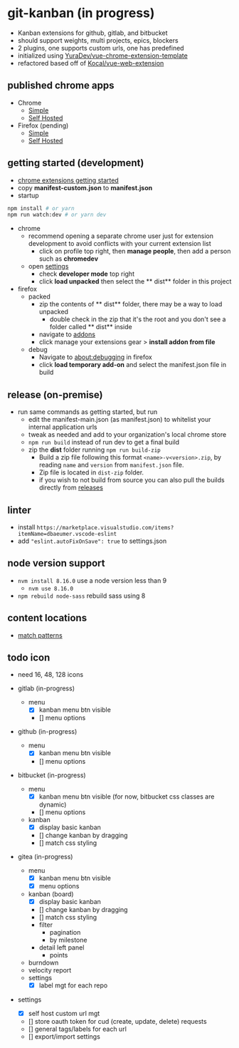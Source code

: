 # git-kanban (in progress)

- Kanban extensions for github, gitlab, and bitbucket
- should support weights, multi projects, epics, blockers
- 2 plugins, one supports custom urls, one has predefined
- initialized using [YuraDev/vue-chrome-extension-template](https://github.com/YuraDev/vue-chrome-extension-template)
- refactored based off of [Kocal/vue-web-extension](https://github.com/Kocal/vue-web-extension)

## published chrome apps

- Chrome
  - [Simple](https://chrome.google.com/webstore/detail/git-kanban-enhanced/ehoibkdpdgjcjnnalkbiidajafoimnaa)
  - [Self Hosted](https://chrome.google.com/webstore/detail/ambmbdjjhloinbjadfgfmenihmfmahmk)
- Firefox (pending)
  - [Simple](https://addons.mozilla.org/en-US/developers/addon/git-kanban-enhanced)
  - [Self Hosted](https://addons.mozilla.org/en-US/developers/addon/git-kanban-enhanced-selfhosted)

## getting started (development)

- [chrome extensions getting started](https://developer.chrome.com/extensions/getstarted)
- copy **manifest-custom.json** to **manifest.json**
- startup

```bash
npm install # or yarn
npm run watch:dev # or yarn dev
```

- chrome
  - recommend opening a separate chrome user just for extension development to avoid conflicts with your current extension list
    - click on profile top right, then **manage people**, then add a person such as **chromedev**
  - open [settings](chrome://extensions/)
    - check **developer mode** top right
    - click **load unpacked** then select the ** dist** folder in this project
- firefox
  - packed
    - zip the contents of ** dist** folder, there may be a way to load unpacked
      - double check in the zip that it's the root and you don't see a folder called ** dist** inside
    - navigate to [addons](about:addons)
    - click manage your extensions gear > **install addon from file**
  - debug
    - Navigate to [about:debugging](about:debugging#/runtime/this-firefox) in firefox
    - click **load temporary add-on** and select the manifest.json file in build

## release (on-premise)

- run same commands as getting started, but run
  - edit the manifest-main.json (as manifest.json) to whitelist your internal application urls
  - tweak as needed and add to your organization's local chrome store
  - `npm run build` instead of run dev to get a final build
  - zip the **dist** folder running `npm run build-zip`
    - Build a zip file following this format `<name>-v<version>.zip`, by reading `name` and `version` from `manifest.json` file.
    - Zip file is located in `dist-zip` folder.
    - if you wish to not build from source you can also pull the builds directly from [releases](https://github.com/funktechno/git-kanban-enhanced-chrome-extension/releases)

## linter

- install `https://marketplace.visualstudio.com/items?itemName=dbaeumer.vscode-eslint`
- add `"eslint.autoFixOnSave": true` to settings.json

## node version support

- `nvm install 8.16.0` use a node version less than 9
  - `nvm use 8.16.0`
- `npm rebuild node-sass` rebuild sass using 8

## content locations

- [match patterns](https://developer.chrome.com/extensions/match_patterns)

## todo icon

- need 16, 48, 128 icons
- gitlab (in-progress)
  - menu
    - [x] kanban menu btn visible
    - [] menu options
- github (in-progress)
  - menu
    - [x] kanban menu btn visible
    - [] menu options
- bitbucket (in-progress)
  - menu
    - [x] kanban menu btn visible (for now, bitbucket css classes are dynamic)
    - [] menu options
  - kanban
    - [x] display basic kanban
    - [] change kanban by dragging
    - [] match css styling
- gitea (in-progress)

  - menu
    - [x] kanban menu btn visible
    - [x] menu options
  - kanban (board)
    - [x] display basic kanban
    - [] change kanban by dragging
    - [] match css styling
    - filter
      - pagination
      - by milestone
    - detail left panel
      - points
  - burndown
  - velocity report
  - settings
    - [x] label mgt for each repo

- settings
  - [x] self host custom url mgt
  - [] store oauth token for cud (create, update, delete) requests
  - [] general tags/labels for each url
  - [] export/import settings
